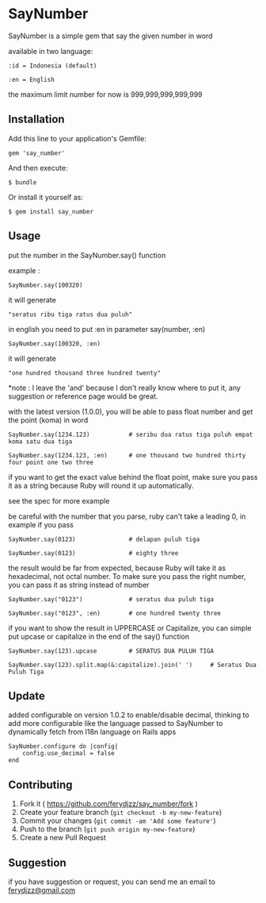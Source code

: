 # SayNumber

SayNumber is a simple gem that say the given number in word

available in two language:

	:id = Indonesia (default)

	:en = English

the maximum limit number for now is 999,999,999,999,999

## Installation

Add this line to your application's Gemfile:

	gem 'say_number'

And then execute:

    $ bundle

Or install it yourself as:

    $ gem install say_number

## Usage

put the number in the SayNumber.say() function

example :

	SayNumber.say(100320)

it will generate

	"seratus ribu tiga ratus dua puluh"

in english you need to put :en in parameter say(number, :en)

	SayNumber.say(100320, :en)

it will generate

	"one hundred thousand three hundred twenty"

*note : I leave the 'and' because I don't really know where to put it, any suggestion or reference page would be great.

with the latest version (1.0.0), you will be able to pass float number and get the point (koma) in word

	SayNumber.say(1234.123) 		  # seribu dua ratus tiga puluh empat koma satu dua tiga

	SayNumber.say(1234.123, :en)	  # one thousand two hundred thirty four point one two three

if you want to get the exact value behind the float point, make sure you pass it as a string because Ruby will round it up automatically.

see the spec for more example

be careful with the number that you parse, ruby can't take a leading 0, in example if you pass

	SayNumber.say(0123)               # delapan puluh tiga

	SayNumber.say(0123)				  # eighty three

the result would be far from expected, because Ruby will take it as hexadecimal, not octal number.
To make sure you pass the right number, you can pass it as string instead of number

	SayNumber.say("0123")             # seratus dua puluh tiga

	SayNumber.say("0123", :en)		  # one hundred twenty three

if you want to show the result in UPPERCASE or Capitalize, you can simple put upcase or capitalize in the end of the say() function

	SayNumber.say(123).upcase         # SERATUS DUA PULUH TIGA

	SayNumber.say(123).split.map(&:capitalize).join(' ')     # Seratus Dua Puluh Tiga

## Update

added configurable on version 1.0.2 to enable/disable decimal, thinking to add more configurable like the language passed to SayNumber to dynamically fetch from I18n language on Rails apps

	SayNumber.configure do |config|
		config.use_decimal = false
	end

## Contributing

1. Fork it ( https://github.com/ferydjzz/say_number/fork )
2. Create your feature branch (`git checkout -b my-new-feature`)
3. Commit your changes (`git commit -am 'Add some feature'`)
4. Push to the branch (`git push origin my-new-feature`)
5. Create a new Pull Request

## Suggestion

if you have suggestion or request, you can send me an email to ferydjzz@gmail.com